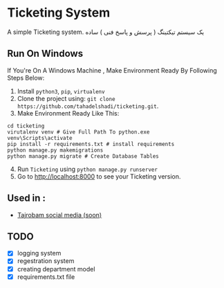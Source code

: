 # Ticketing System

A simple Ticketing system.
یک سیستم تیکتینگ ( پرسش و پاسخ فنی )  ساده 


## Run On Windows

If You're On A Windows Machine , Make Environment Ready By Following Steps Below:
1. Install `python3`, `pip`, `virtualenv` 
2. Clone the project using:  `git clone https://github.com/tahadelshadi/ticketing.git`.
3. Make Environment Ready Like This:
``` Command Prompt
cd ticketing
virutalenv venv # Give Full Path To python.exe
venv\Scripts\activate
pip install -r requirements.txt # install requirements
python manage.py makemigrations 
python manage.py migrate # Create Database Tables

```
4. Run `Ticketing` using `python manage.py runserver`
5. Go to [http://localhost:8000](http://localhost:8000) to see your Ticketing version.

## Used in :

- [Tajrobam social media (soon) ]('#')


## TODO
- [x] logging system
- [x] regestration system
- [x] creating department model
- [x] requirements.txt file
